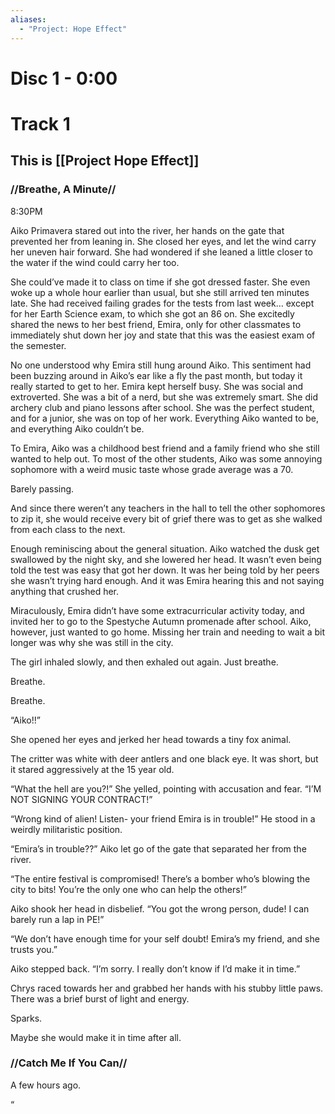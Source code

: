 ```yaml
---
aliases:
  - "Project: Hope Effect"
---
```

# Disc 1 - 0:00
# Track 1
## This is [[Project Hope Effect]]
### //Breathe, A Minute//

8:30PM

Aiko Primavera stared out into the river, her hands on the gate that prevented her from leaning in. She closed her eyes, and let the wind carry her uneven hair forward. She had wondered if she leaned a little closer to the water if the wind could carry her too. 

She could’ve made it to class on time if she got dressed faster. She even woke up a whole hour earlier than usual, but she still arrived ten minutes late. She had received failing grades for the tests from last week… except for her Earth Science exam, to which she got an 86 on. She excitedly shared the news to her best friend, Emira, only for other classmates to immediately shut down her joy and state that this was the easiest exam of the semester. 

No one understood why Emira still hung around Aiko. This sentiment had been buzzing around in Aiko’s ear like a fly the past month, but today it really started to get to her. Emira kept herself busy. She was social and extroverted. She was a bit of a nerd, but she was extremely smart. She did archery club and piano lessons after school. She was the perfect student, and for a junior, she was on top of her work. Everything Aiko wanted to be, and everything Aiko couldn’t be. 

To Emira, Aiko was a childhood best friend and a family friend who she still wanted to help out. To most of the other students, Aiko was some annoying sophomore with a weird music taste whose grade average was a 70. 

Barely passing. 

And since there weren’t any teachers in the hall to tell the other sophomores to zip it, she would receive every bit of grief there was to get as she walked from each class to the next. 

Enough reminiscing about the general situation. Aiko watched the dusk get swallowed by the night sky, and she lowered her head. It wasn’t even being told the test was easy that got her down. It was her being told by her peers she wasn’t trying hard enough. And it was Emira hearing this and not saying anything that crushed her.

Miraculously, Emira didn’t have some extracurricular activity today, and invited her to go to the Spestyche Autumn promenade after school. Aiko, however, just wanted to go home. Missing her train and needing to wait a bit longer was why she was still in the city. 

The girl inhaled slowly, and then exhaled out again. Just breathe.

Breathe.

Breathe. 

“Aiko!!”

She opened her eyes and jerked her head towards a tiny fox animal. 

The critter was white with deer antlers and one black eye. It was short, but it stared aggressively at the 15 year old. 

“What the hell are you?!” She yelled, pointing with accusation and fear. “I’M NOT SIGNING YOUR CONTRACT!” 

“Wrong kind of alien! Listen- your friend Emira is in trouble!” He stood in a weirdly militaristic position.

“Emira’s in trouble??” Aiko let go of the gate that separated her from the river. 

“The entire festival is compromised! There’s a bomber who’s blowing the city to bits! You’re the only one who can help the others!”

Aiko shook her head in disbelief. “You got the wrong person, dude! I can barely run a lap in PE!”

“We don’t have enough time for your self doubt! Emira’s my friend, and she trusts you.”

Aiko stepped back. “I’m sorry. I really don’t know if I’d make it in time.”

Chrys raced towards her and grabbed her hands with his stubby little paws. There was a brief burst of light and energy. 

Sparks.

Maybe she would make it in time after all. 

### //Catch Me If You Can//

A few hours ago.

“
